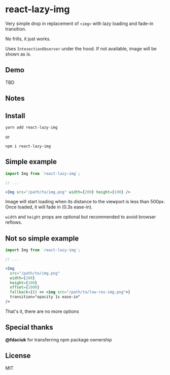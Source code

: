 # react-lazy-img

Very simple drop in replacement of `<img>` with lazy loading and fade-in transition.

No frills, it just works.

Uses `IntesectionObserver` under the hood. If not available, image will be shown as is.

## Demo

TBD

## Notes

## Install

```
yarn add react-lazy-img
```

or

```
npm i react-lazy-img
```

## Simple example

```jsx
import Img from `react-lazy-img`;

// ...

<Img src="/path/to/img.png" width={200} height={100} />
```

Image will start loading when its distance to the viewport is less than 500px. Once loaded, it will fade in (0.3s ease-in).

`width` and `height` props are optional but recommended to avoid browser reflows.

## Not so simple example

```jsx
import Img from `react-lazy-img`;

// ...

<Img
  src="/path/to/img.png"
  width={200}
  height={100}
  offset={1000}
  fallback={() => <img src="/path/to/low-res-img.png">}
  transition="opacity 1s ease-in"
/>
```

That's it, there are no more options

## Special thanks

**@fdaciuk** for transferring npm package ownership

## License

MIT
